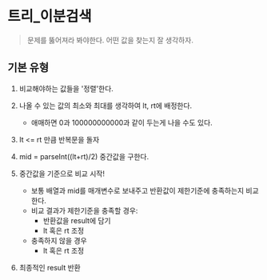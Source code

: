 # 트리\_이분검색

> 문제를 뚫어져라 봐야한다. 어떤 값을 찾는지 잘 생각하자.

## 기본 유형

1. 비교해야하는 값들을 '정렬'한다.
1. 나올 수 있는 값의 최소와 최대를 생각하여 lt, rt에 배정한다.

   - 애매하면 0과 100000000000과 같이 두는게 나을 수도 있다.

1. lt <= rt 만큼 반복문을 돌자
1. mid = parseInt((lt+rt)/2) 중간값을 구한다.
1. 중간값을 기준으로 비교 시작!

   - 보통 배열과 mid를 매개변수로 보내주고 반환값이 제한기준에 충족하는지 비교한다.
   - 비교 결과가 제한기준을 충족할 경우:
     - 반환값을 result에 담기
     - lt 혹은 rt 조정
   - 충족하지 않을 경우
     - lt 혹은 rt 조정

1. 최종적인 result 반환
